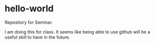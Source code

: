 # hello-world
Repository for Seminar.

I am doing this for class. It seems like being able to use github will be a useful skill to have in the future. 
